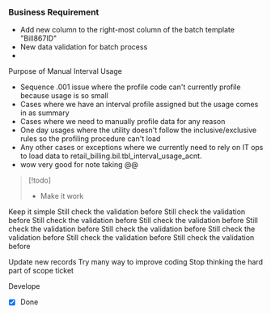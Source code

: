 ### Business Requirement
- Add new column to the right-most column of the batch template "Bill867ID"
- New data validation for batch process
- 


Purpose of Manual Interval Usage
- Sequence .001 issue where the profile code can't currently profile because usage is so small
- Cases where we have an interval profile assigned but the usage comes in as summary
- Cases where we need to manually profile data for any reason
- One day usages where the utility doesn't follow the inclusive/exclusive rules so the profiling procedure can't load
- Any other cases or exceptions where we currently need to rely on IT ops to load data to retail_billing.bil.tbl_interval_usage_acnt.
- wow very good for note taking @@

> [!todo]
> - Make it work

Keep it simple
Still check the validation before Still check the validation before Still check the validation before Still check the validation before Still check the validation before Still check the validation before Still check the validation before Still check the validation before Still check the validation before 

Update new records
Try many way to improve coding 
Stop thinking the hard part of scope ticket


Develope 
- [x] Done





